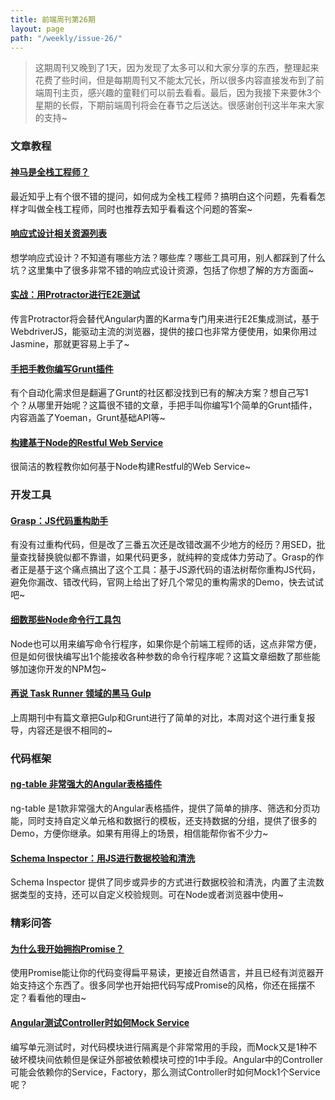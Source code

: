 ```yaml
---
title: 前端周刊第26期
layout: page
path: "/weekly/issue-26/"
---
```


> 这期周刊又晚到了1天，因为发现了太多可以和大家分享的东西，整理起来花费了些时间，但是每期周刊又不能太冗长，所以很多内容直接发布到了前端周刊主页，感兴趣的童鞋们可以前去看看。最后，因为我接下来要休3个星期的长假，下期前端周刊将会在春节之后送达。很感谢创刊这半年来大家的支持~

### 文章教程

#### [神马是全栈工程师？](http://www.laurencegellert.com/2012/08/what-is-a-full-stack-developer/)

最近知乎上有个很不错的提问，如何成为全栈工程师？搞明白这个问题，先看看怎样才叫做全栈工程师，同时也推荐去知乎看看这个问题的答案~

#### [响应式设计相关资源列表](http://bradfrost.github.io/this-is-responsive/resources.html)

想学响应式设计？不知道有哪些方法？哪些库？哪些工具可用，别人都踩到了什么坑？这里集中了很多非常不错的响应式设计资源，包括了你想了解的方方面面~

#### [实战：用Protractor进行E2E测试](http://www.ng-newsletter.com/posts/practical-protractor.html?utm_source=ng-newsletter&utm_campaign=efb11cb67c-AngularJS_Newsletter_1_14_141_14_2014&utm_medium=email&utm_term=0_fa61364f13-efb11cb67c-93455617)

传言Protractor将会替代Angular内置的Karma专门用来进行E2E集成测试，基于WebdriverJS，能驱动主流的浏览器，提供的接口也非常方便使用，如果你用过Jasmine，那就更容易上手了~

#### [手把手教你编写Grunt插件](http://javascriptplayground.com/blog/2014/01/creating-your-first-grunt-plugin/?utm_source=javascriptweekly&utm_medium=email)

有个自动化需求但是翻遍了Grunt的社区都没找到已有的解决方案？想自己写1个？从哪里开始呢？这篇很不错的文章，手把手叫你编写1个简单的Grunt插件，内容涵盖了Yoeman，Grunt基础API等~

#### [构建基于Node的Restful Web Service](https://www.openshift.com/blogs/day-27-restify-build-correct-rest-web-services-in-nodejs)

很简洁的教程教你如何基于Node构建Restful的Web Service~

### 开发工具

#### [Grasp：JS代码重构助手](http://graspjs.com/blog/2014/01/07/refactoring-javascript-with-grasp/?utm_source=javascriptweekly&utm_medium=email)

有没有过重构代码，但是改了三番五次还是改错改漏不少地方的经历？用SED，批量查找替换貌似都不靠谱，如果代码更多，就纯粹的变成体力劳动了。Grasp的作者正是基于这个痛点搞出了这个工具：基于JS源代码的语法树帮你重构JS代码，避免你漏改、错改代码，官网上给出了好几个常见的重构需求的Demo，快去试试吧~

#### [细数那些Node命令行工具包](http://shapeshed.com/command-line-utilities-with-nodejs/?utm_source=nodeweekly&utm_medium=email)

Node也可以用来编写命令行程序，如果你是个前端工程师的话，这点非常方便，但是如何很快编写出1个能接收各种参数的命令行程序呢？这篇文章细数了那些能够加速你开发的NPM包~

#### [再说 Task Runner 领域的黑马 Gulp](http://www.shaundunne.com/gulp-is-the-new-black/?utm_source=javascriptweekly&utm_medium=email)

上周期刊中有篇文章把Gulp和Grunt进行了简单的对比，本周对这个进行重复报导，内容还是很不相同的~

### 代码框架

#### [ng-table 非常强大的Angular表格插件](https://github.com/esvit/ng-table)

ng-table 是1款非常强大的Angular表格插件，提供了简单的排序、筛选和分页功能，同时支持自定义单元格和数据行的模板，还支持数据的分组，提供了很多的Demo，方便你继承。如果有用得上的场景，相信能帮你省不少力~

#### [Schema Inspector：用JS进行数据校验和清洗](http://atinux.github.io/schema-inspector/)

Schema Inspector 提供了同步或异步的方式进行数据校验和清洗，内置了主流数据类型的支持，还可以自定义校验规则。可在Node或者浏览器中使用~

### 精彩问答

#### [为什么我开始拥抱Promise？](http://spion.github.io/posts/why-i-am-switching-to-promises.html?utm_source=javascriptweekly&utm_medium=email)

使用Promise能让你的代码变得扁平易读，更接近自然语言，并且已经有浏览器开始支持这个东西了。很多同学也开始把代码写成Promise的风格，你还在摇摆不定？看看他的理由~

#### [Angular测试Controller时如何Mock Service](http://stackoverflow.com/questions/16470043/mocking-collaborators-in-angular-controller-and-service-jasmine-tests)

编写单元测试时，对代码模块进行隔离是个非常常用的手段，而Mock又是1种不破坏模块间依赖但是保证外部被依赖模块可控的1中手段。Angular中的Controller可能会依赖你的Service，Factory，那么测试Controller时如何Mock1个Service呢？
